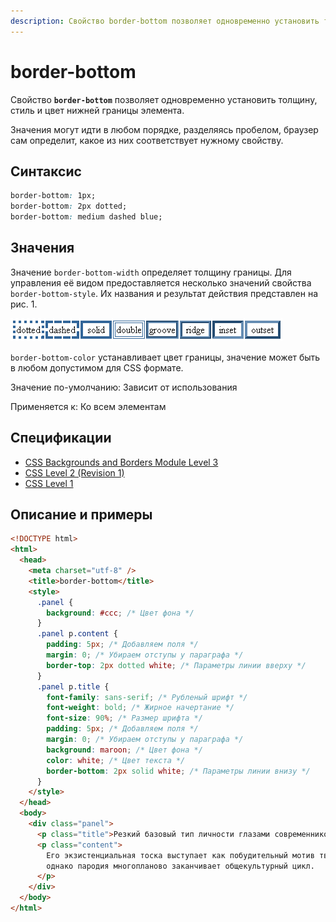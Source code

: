 ```yaml
---
description: Свойство border-bottom позволяет одновременно установить толщину, стиль и цвет нижней границы элемента
---
```


# border-bottom

Свойство **`border-bottom`** позволяет одновременно установить толщину, стиль и цвет нижней границы элемента.

Значения могут идти в любом порядке, разделяясь пробелом, браузер сам определит, какое из них соответствует нужному свойству.

## Синтаксис

```css
border-bottom: 1px;
border-bottom: 2px dotted;
border-bottom: medium dashed blue;
```

## Значения

Значение `border-bottom-width` определяет толщину границы. Для управления её видом предоставляется несколько значений свойства `border-bottom-style`. Их названия и результат действия представлен на рис. 1.

![Рис.1. Стили рамок](border_style.png)

`border-bottom-color` устанавливает цвет границы, значение может быть в любом допустимом для CSS формате.

Значение по-умолчанию: Зависит от использования

Применяется к: Ко всем элементам

## Спецификации

- [CSS Backgrounds and Borders Module Level 3](http://dev.w3.org/csswg/css3-background/#border-bottom)
- [CSS Level 2 (Revision 1)](http://www.w3.org/TR/CSS2/box.html#propdef-border-bottom)
- [CSS Level 1](http://www.w3.org/TR/CSS1/#border-bottom)

## Описание и примеры

```html
<!DOCTYPE html>
<html>
  <head>
    <meta charset="utf-8" />
    <title>border-bottom</title>
    <style>
      .panel {
        background: #ccc; /* Цвет фона */
      }
      .panel p.content {
        padding: 5px; /* Добавляем поля */
        margin: 0; /* Убираем отступы у параграфа */
        border-top: 2px dotted white; /* Параметры линии вверху */
      }
      .panel p.title {
        font-family: sans-serif; /* Рубленый шрифт */
        font-weight: bold; /* Жирное начертание */
        font-size: 90%; /* Размер шрифта */
        padding: 5px; /* Добавляем поля */
        margin: 0; /* Убираем отступы у параграфа */
        background: maroon; /* Цвет фона */
        color: white; /* Цвет текста */
        border-bottom: 2px solid white; /* Параметры линии внизу */
      }
    </style>
  </head>
  <body>
    <div class="panel">
      <p class="title">Резкий базовый тип личности глазами современников</p>
      <p class="content">
        Его экзистенциальная тоска выступает как побудительный мотив творчества,
        однако пародия многопланово заканчивает общекультурный цикл.
      </p>
    </div>
  </body>
</html>
```
